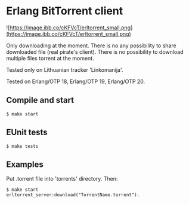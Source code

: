 Erlang BitTorrent client
============

![https://image.ibb.co/cKFVcT/erltorrent_small.png](https://image.ibb.co/cKFVcT/erltorrent_small.png)

Only downloading at the moment. There is no any possibility to share downloaded file (real pirate's client). There is no possibility to download multiple files torrent at the moment.

Tested only on Lithuanian tracker 'Linkomanija'.

Tested on Erlang/OTP 18, Erlang/OTP 19, Erlang/OTP 20.

## Compile and start
```
$ make start
```

## EUnit tests
```
$ make tests
```

## Examples

Put .torrent file into 'torrents' directory. Then:

```
$ make start
erltorrent_server:download("TorrentName.torrent").
```